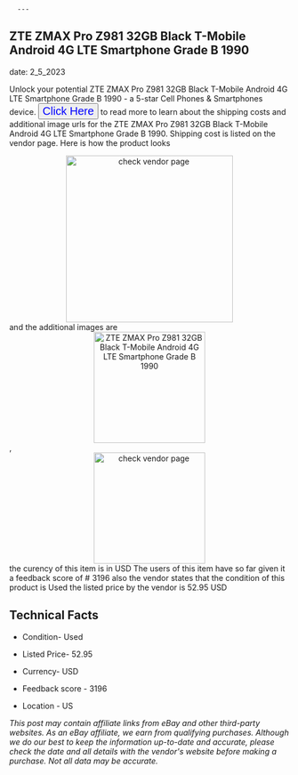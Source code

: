 
      ---
      

 ## ZTE ZMAX Pro Z981 32GB Black T-Mobile Android 4G LTE Smartphone Grade B 1990 

 

      

date: 2_5_2023
     

     
      

Unlock your potential ZTE ZMAX Pro Z981 32GB Black T-Mobile Android 4G LTE Smartphone Grade B 1990 - a 5-star Cell Phones & Smartphones device. <button style="font-size:20px;color:blue" onclick="window.location.href = 'https://www.ebay.com/itm/175593654434?hash=item28e23288a2%3Ag%3A4qcAAOSwPHlj2J0A&mkevt=1&mkcid=1&mkrid=711-53200-19255-0&campid=%253CePNCampaignId%253E&customid=%253CreferenceId%253E&toolid=10049'">Click Here</button> to read more to learn about the shipping costs and additional image urls for the ZTE ZMAX Pro Z981 32GB Black T-Mobile Android 4G LTE Smartphone Grade B 1990. Shipping cost is listed on the vendor page. Here is how the product looks <div style="text-align:center;"><img onclick="window.location.href = 'https://www.ebay.com/itm/175593654434?hash=item28e23288a2%3Ag%3A4qcAAOSwPHlj2J0A&mkevt=1&mkcid=1&mkrid=711-53200-19255-0&campid=%253CePNCampaignId%253E&customid=%253CreferenceId%253E&toolid=10049';" src="https://i.ebayimg.com/thumbs/images/g/4qcAAOSwPHlj2J0A/s-l225.jpg" alt="check vendor page" style="width:300px; height:auto;object-fit:contain;" /></div> and the additional images are <div style="text-align:center;"><img onclick="window.location.href = '$https://www.ebay.com/itm/175593654434?hash=item28e23288a2%3Ag%3A4qcAAOSwPHlj2J0A&mkevt=1&mkcid=1&mkrid=711-53200-19255-0&campid=%253CePNCampaignId%253E&customid=%253CreferenceId%253E&toolid=10049';" src="https://i.ebayimg.com/images/g/4qcAAOSwPHlj2J0A/s-l1200.jpg" alt="ZTE ZMAX Pro Z981 32GB Black T-Mobile Android 4G LTE Smartphone Grade B 1990" style="width:200px; height:auto;object-fit:contain;" /></div>,<div style="text-align:center;"><img onclick="window.location.href = '$https://www.ebay.com/itm/175593654434?hash=item28e23288a2%3Ag%3A4qcAAOSwPHlj2J0A&mkevt=1&mkcid=1&mkrid=711-53200-19255-0&campid=%253CePNCampaignId%253E&customid=%253CreferenceId%253E&toolid=10049';" src="https://origin-galleryplus.ebayimg.com/ws/web/175593654434_2_0_1/225x225.jpg,https://origin-galleryplus.ebayimg.com/ws/web/175593654434_3_0_1/225x225.jpg,https://origin-galleryplus.ebayimg.com/ws/web/175593654434_4_0_1/225x225.jpg,https://origin-galleryplus.ebayimg.com/ws/web/175593654434_5_0_1/225x225.jpg,https://origin-galleryplus.ebayimg.com/ws/web/175593654434_6_0_1/225x225.jpg,https://origin-galleryplus.ebayimg.com/ws/web/175593654434_7_0_1/225x225.jpg,https://origin-galleryplus.ebayimg.com/ws/web/175593654434_8_0_1/225x225.jpg,https://origin-galleryplus.ebayimg.com/ws/web/175593654434_9_0_1/225x225.jpg,https://origin-galleryplus.ebayimg.com/ws/web/175593654434_10_0_1/225x225.jpg" alt="check vendor page" style="width:200px; height:auto;object-fit:contain;"/></div> the curency of this item is in USD The users of this item have so far given it a feedback score of # 3196 also the vendor states that the condition of this product is Used the listed price by the vendor is  52.95 USD


      
      

 ## Technical Facts 



      
      

 - Condition- Used 


      

 - Listed Price- 52.95 


      

 - Currency- USD 


      

 - Feedback score - 3196 


      

 - Location - US 


      
      

*_This post may contain affiliate links from eBay and other third-party websites. As an eBay affiliate, we earn from qualifying purchases. Although we do our best to keep the information up-to-date and accurate, please check the date and all details with the vendor's website before making a purchase. Not all data may be accurate._*



      
      